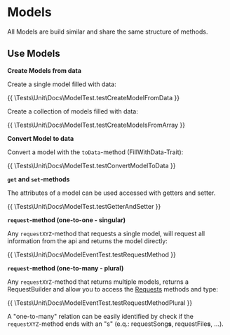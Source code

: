 # Models

All Models are build similar and share the same structure of methods.

## Use Models

**Create Models from data**

Create a single model filled with data:

{{ \Tests\Unit\Docs\ModelTest.testCreateModelFromData }}

Create a collection of models filled with data:

{{ \Tests\Unit\Docs\ModelTest.testCreateModelsFromArray }}

**Convert Model to data**

Convert a model with the `toData`-method (FillWithData-Trait):

{{ \Tests\Unit\Docs\ModelTest.testConvertModelToData }}


**`get` and `set`-methods**

The attributes of a model can be used accessed with getters and setter.

{{ \Tests\Unit\Docs\ModelTest.testGetterAndSetter }}


**`request`-method (one-to-one - singular)**

Any `requestXYZ`-method that requests a single model, will request all information from the api and returns the model
directly:

{{ \Tests\Unit\Docs\ModelEventTest.testRequestMethod }}

**`request`-method (one-to-many - plural)**

Any `requestXYZ`-method that returns multiple models, returns a RequestBuilder and allow you to access
the [Requests](Requests.md) methods and type:

{{ \Tests\Unit\Docs\ModelEventTest.testRequestMethodPlural }}

A "one-to-many" relation can be easily identified by check if the `requestXYZ`-method ends with an "s" (e.q.:
requestSong**s**, requestFile**s**, ...).
